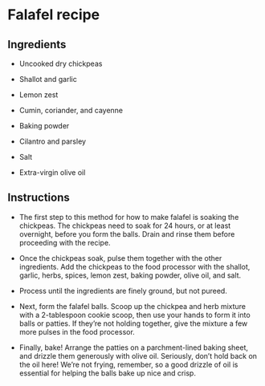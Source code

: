 # Falafel recipe

## Ingredients

- Uncooked dry chickpeas

- Shallot and garlic 

- Lemon zest

- Cumin, coriander, and cayenne

- Baking powder 

- Cilantro and parsley

- Salt

- Extra-virgin olive oil 



## Instructions

- The first step to this method for how to make falafel is soaking the chickpeas. The chickpeas need to soak for 24 hours, or at least overnight, before you form the balls. Drain and rinse them before proceeding with the recipe.

- Once the chickpeas soak, pulse them together with the other ingredients. Add the chickpeas to the food processor with the shallot, garlic, herbs, spices, lemon zest, baking powder, olive oil, and salt.

- Process until the ingredients are finely ground, but not pureed.

- Next, form the falafel balls. Scoop up the chickpea and herb mixture with a 2-tablespoon cookie scoop, then use your hands to form it into balls or patties. If they’re not holding together, give the mixture a few more pulses in the food processor.

- Finally, bake! Arrange the patties on a parchment-lined baking sheet, and drizzle them generously with olive oil. Seriously, don’t hold back on the oil here! We’re not frying, remember, so a good drizzle of oil is essential for helping the balls bake up nice and crisp.